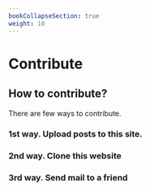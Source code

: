 ```yaml
---
bookCollapseSection: true
weight: 10
---
```


# Contribute

## How to contribute?

There are few ways to contribute.

### 1st way. Upload posts to this site.

### 2nd way. Clone this website

### 3rd way. Send mail to a friend